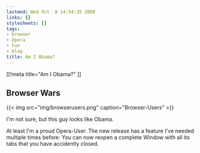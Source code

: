 ```yaml
---
lastmod: Wed Oct  8 14:54:35 2008
links: {}
stylesheets: []
tags:
- browser
- Opera
- Fun
- blog
title: Am I Obama?
---
```

[[!meta title="Am I Obama?" ]]

## Browser Wars

{{< img src="img/browserusers.png" caption="Browser-Users" >}}


I'm not sure, but this guy looks like Obama.

At least I'm a proud Opera-User. The new release has a feature I've needed multiple times before:
You can now reopen a complete Window with all its tabs that you have accidently closed.



